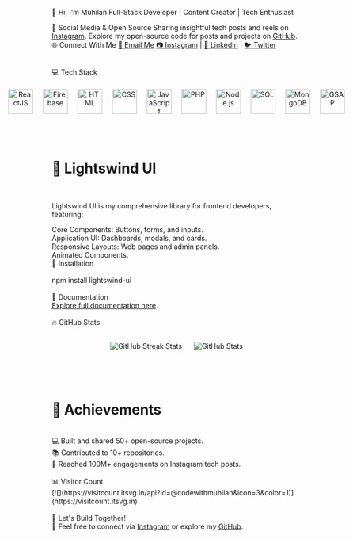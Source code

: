 🌟 Hi, I'm Muhilan
Full-Stack Developer | Content Creator | Tech Enthusiast

🎥 Social Media & Open Source
Sharing insightful tech posts and reels on <a href="https://instagram.com" target="_blank">Instagram</a>.
Explore my open-source code for posts and projects on <a href="https://github.com/codewithmuhilan" target="_blank">GitHub</a>.
🌐 Connect With Me
<a href="mailto:youremail@example.com" target="_blank">💌 Email Me</a>
<a href="https://instagram.com" target="_blank">📷 Instagram</a> | <a href="https://linkedin.com" target="_blank">💼 LinkedIn</a> | <a href="https://twitter.com" target="_blank">🐦 Twitter</a>

<br />
💻 Tech Stack
<div align="center" style="display: flex; justify-content: center; gap: 20px; flex-wrap: nowrap; padding: 20px;"> <a href="https://reactjs.org/" target="_blank"> <img src="https://img.icons8.com/color/48/000000/react-native.png" alt="ReactJS" title="ReactJS" style="width: 50px;" /> </a> <a href="https://firebase.google.com/" target="_blank"> <img src="https://img.icons8.com/color/48/000000/firebase.png" alt="Firebase" title="Firebase" style="width: 50px;" /> </a> <a href="https://www.w3.org/html/" target="_blank"> <img src="https://img.icons8.com/color/48/000000/html-5.png" alt="HTML" title="HTML" style="width: 50px;" /> </a> <a href="https://www.w3.org/Style/CSS/" target="_blank"> <img src="https://img.icons8.com/color/48/000000/css3.png" alt="CSS" title="CSS" style="width: 50px;" /> </a> <a href="https://www.javascript.com/" target="_blank"> <img src="https://img.icons8.com/color/48/000000/javascript.png" alt="JavaScript" title="JavaScript" style="width: 50px;" /> </a> <a href="https://www.php.net/" target="_blank"> <img src="https://img.icons8.com/officel/48/000000/php-logo.png" alt="PHP" title="PHP" style="width: 50px;" /> </a> <a href="https://nodejs.org/" target="_blank"> <img src="https://img.icons8.com/fluency/48/000000/node-js.png" alt="Node.js" title="Node.js" style="width: 50px;" /> </a> <a href="https://www.sql.org/" target="_blank"> <img src="https://img.icons8.com/color/48/000000/sql.png" alt="SQL" title="SQL" style="width: 50px;" /> </a> <a href="https://www.mongodb.com/" target="_blank"> <img src="https://img.icons8.com/color/48/000000/mongodb.png" alt="MongoDB" title="MongoDB" style="width: 50px;" /> </a> <a href="https://greensock.com/gsap/" target="_blank"> <img src="https://img.icons8.com/color/48/000000/gsap.png" alt="GSAP" title="GSAP" style="width: 50px;" /> </a> </div>

<br />
<br />

<h1>🎨 Lightswind UI</h1>
<br />

Lightswind UI is my comprehensive library for frontend developers, featuring:

Core Components: Buttons, forms, and inputs.<br />
Application UI: Dashboards, modals, and cards.<br />
Responsive Layouts: Web pages and admin panels.<br />
Animated Components.<br />
🚀 Installation<br />
<br />
npm install lightswind-ui<br /><br />
📘 Documentation<br />
<a href="https://your-documentation-link.com" target="_blank">Explore full documentation here</a>.
<br /><br />
🔥 GitHub Stats
<div align="center" style="margin: 20px 0;"> <img src="https://github-readme-streak-stats.herokuapp.com/?user=codewithmuhilan&theme=radical" alt="GitHub Streak Stats" style="margin: 10px;" /> <img src="https://github-readme-stats.vercel.app/api?username=codewithmuhilan&show_icons=true&theme=radical" alt="GitHub Stats" style="margin: 10px;" /> </div><br />
<br />
<h1>🌟 Achievements</h1> <br />
💻 Built and shared 50+ open-source projects.<br />
📚 Contributed to 10+ repositories.<br />
🚀 Reached 100M+ engagements on Instagram tech posts.<br />
<br />
📊 Visitor Count <br />
[![](https://visitcount.itsvg.in/api?id=@codewithmuhilan&icon=3&color=1)](https://visitcount.itsvg.in)
<br /><br />
🚀 Let's Build Together!<br />
💌 Feel free to connect via <a href="https://instagram.com" target="_blank">Instagram</a> or explore my <a href="https://github.com/codewithmuhilan" target="_blank">GitHub</a>.
